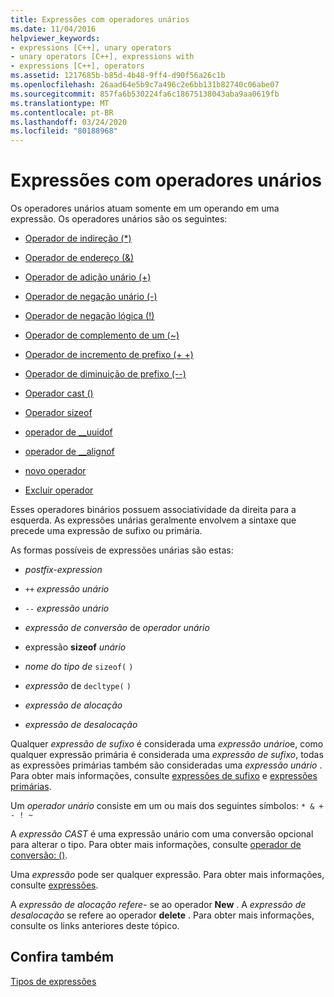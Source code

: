 ```yaml
---
title: Expressões com operadores unários
ms.date: 11/04/2016
helpviewer_keywords:
- expressions [C++], unary operators
- unary operators [C++], expressions with
- expressions [C++], operators
ms.assetid: 1217685b-b85d-4b48-9ff4-d90f56a26c1b
ms.openlocfilehash: 26aad64e5b9c7a496c2e6bb131b82740c06abe07
ms.sourcegitcommit: 857fa6b530224fa6c18675138043aba9aa0619fb
ms.translationtype: MT
ms.contentlocale: pt-BR
ms.lasthandoff: 03/24/2020
ms.locfileid: "80188968"
---
```

# <a name="expressions-with-unary-operators"></a>Expressões com operadores unários

Os operadores unários atuam somente em um operando em uma expressão. Os operadores unários são os seguintes:

- [Operador de indireção (*)](../cpp/indirection-operator-star.md)

- [Operador de endereço (&)](../cpp/address-of-operator-amp.md)

- [Operador de adição unário (+)](../cpp/unary-plus-and-negation-operators-plus-and.md)

- [Operador de negação unário (-)](../cpp/unary-plus-and-negation-operators-plus-and.md)

- [Operador de negação lógica (!)](../cpp/logical-negation-operator-exclpt.md)

- [Operador de complemento de um (~)](../cpp/one-s-complement-operator-tilde.md)

- [Operador de incremento de prefixo (+ +)](../cpp/prefix-increment-and-decrement-operators-increment-and-decrement.md)

- [Operador de diminuição de prefixo (--)](../cpp/prefix-increment-and-decrement-operators-increment-and-decrement.md)

- [Operador cast ()](../cpp/cast-operator-parens.md)

- [Operador sizeof](../cpp/sizeof-operator.md)

- [operador de __uuidof](../cpp/uuidof-operator.md)

- [operador de __alignof](../cpp/alignof-operator.md)

- [novo operador](../cpp/new-operator-cpp.md)

- [Excluir operador](../cpp/delete-operator-cpp.md)

Esses operadores binários possuem associatividade da direita para a esquerda. As expressões unárias geralmente envolvem a sintaxe que precede uma expressão de sufixo ou primária.

As formas possíveis de expressões unárias são estas:

- *postfix-expression*

- `++` *expressão unário*

- `--` *expressão unário*

- *expressão de conversão* de *operador unário*

- expressão **sizeof** *unário*

- *nome do tipo de* `sizeof(` `)`

- *expressão* de `decltype(` `)`

- *expressão de alocação*

- *expressão de desalocação*

Qualquer *expressão de sufixo* é considerada uma *expressão unário*e, como qualquer expressão primária é considerada uma *expressão de sufixo*, todas as expressões primárias também são consideradas uma *expressão unário* . Para obter mais informações, consulte [expressões de sufixo](../cpp/postfix-expressions.md) e [expressões primárias](../cpp/primary-expressions.md).

Um *operador unário* consiste em um ou mais dos seguintes símbolos: `* & + - ! ~`

A *expressão CAST* é uma expressão unário com uma conversão opcional para alterar o tipo. Para obter mais informações, consulte [operador de conversão: ()](../cpp/cast-operator-parens.md).

Uma *expressão* pode ser qualquer expressão. Para obter mais informações, consulte [expressões](../cpp/expressions-cpp.md).

A *expressão de alocação refere-* se ao operador **New** . A *expressão de desalocação* se refere ao operador **delete** . Para obter mais informações, consulte os links anteriores deste tópico.

## <a name="see-also"></a>Confira também

[Tipos de expressões](../cpp/types-of-expressions.md)
